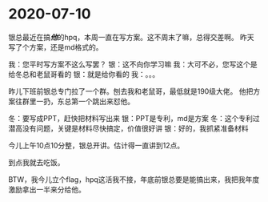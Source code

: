 # 2020-07-10

银总最近在搞***他***的hpq，本周一直在写方案。这不周末了嘛，总得交差啊。
昨天写了个方案，还是md格式的。

我：您平时写方案不这么写罢？
银：这不向你学习嘛
我：大可不必，您写这个是给冬总和老鼠哥看的
银：就是给你看的
我：。。。

昨儿下班前银总专门拉了一个群。刨去我和老鼠哥，最低就是190级大佬。
他把方案往群里一扔，东总第一个跳出来怼他。

冬：要写成PPT，赶快把材料写出来
银：PPT是专利，md是方案
冬：这个专利过潜高没有问题，关键是材料尽快搞定，价值很好讲
银：好的，我抓紧准备材料

今儿上午10点10分整，银总开讲。估计得一直讲到12点。

到点我就去吃饭。

BTW，我今儿立个flag，hpq这活我不接，年底前银总要是能搞出来，我把我年度激励拿出一半来分给他。
